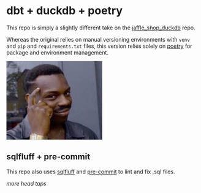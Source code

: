 # dbt + duckdb + poetry

This repo is simply a slightly different take on the
[jaffle_shop_duckdb](https://github.com/dbt-labs/jaffle_shop_duckdb) repo.

Whereas the original relies on manual versioning environments with `venv` and `pip` and
`requirements.txt` files, this version relies solely on [poetry](https://python-poetry.org/)
for package and environment management.

![](assets/forhead-tap.jpg)

## sqlfluff + pre-commit
This repo also uses [sqlfluff](https://docs.sqlfluff.com/en/stable/index.html) and
[pre-commit](https://pre-commit.com/) to lint and fix .sql files.

*more head taps*
